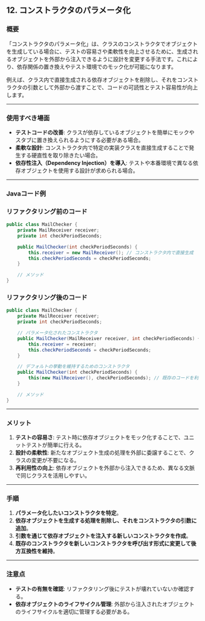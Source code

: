 ## 12. コンストラクタのパラメータ化

### **概要**

「コンストラクタのパラメータ化」は、クラスのコンストラクタでオブジェクトを生成している場合に、テストの容易さや柔軟性を向上させるために、生成されるオブジェクトを外部から注入できるように設計を変更する手法です。これにより、依存関係の置き換えやテスト環境でのモック化が可能になります。

例えば、クラス内で直接生成される依存オブジェクトを削除し、それをコンストラクタの引数として外部から渡すことで、コードの可読性とテスト容易性が向上します。

---

### **使用すべき場面**

- **テストコードの改善**: クラスが依存しているオブジェクトを簡単にモックやスタブに置き換えられるようにする必要がある場合。
- **柔軟な設計**: コンストラクタ内で特定の実装クラスを直接生成することで発生する硬直性を取り除きたい場合。
- **依存性注入（Dependency Injection）を導入**: テストや本番環境で異なる依存オブジェクトを使用する設計が求められる場合。

---

### **Javaコード例**

### **リファクタリング前のコード**

```java
public class MailChecker {
    private MailReceiver receiver;
    private int checkPeriodSeconds;

    public MailChecker(int checkPeriodSeconds) {
        this.receiver = new MailReceiver(); // コンストラクタ内で直接生成
        this.checkPeriodSeconds = checkPeriodSeconds;
    }

    // メソッド
}

```

### **リファクタリング後のコード**

```java
public class MailChecker {
    private MailReceiver receiver;
    private int checkPeriodSeconds;

    // パラメータ化されたコンストラクタ
    public MailChecker(MailReceiver receiver, int checkPeriodSeconds) {
        this.receiver = receiver;
        this.checkPeriodSeconds = checkPeriodSeconds;
    }

    // デフォルトの挙動を維持するためのコンストラクタ
    public MailChecker(int checkPeriodSeconds) {
        this(new MailReceiver(), checkPeriodSeconds); // 既存のコードを利用
    }

    // メソッド
}

```

---

### **メリット**

1. **テストの容易さ**: テスト時に依存オブジェクトをモック化することで、ユニットテストが簡単に行える。
2. **設計の柔軟性**: 新たなオブジェクト生成の処理を外部に委譲することで、クラスの変更が不要になる。
3. **再利用性の向上**: 依存オブジェクトを外部から注入できるため、異なる文脈で同じクラスを活用しやすい。

---

### **手順**

1. **パラメータ化したいコンストラクタを特定**。
2. **依存オブジェクトを生成する処理を削除し、それをコンストラクタの引数に追加**。
3. **引数を通じて依存オブジェクトを注入する新しいコンストラクタを作成**。
4. **既存のコンストラクタを新しいコンストラクタを呼び出す形式に変更して後方互換性を維持**。

---

### **注意点**

- **テストの有無を確認**: リファクタリング後にテストが壊れていないか確認する。
- **依存オブジェクトのライフサイクル管理**: 外部から注入されたオブジェクトのライフサイクルを適切に管理する必要がある。